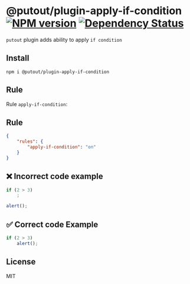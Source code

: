 # @putout/plugin-apply-if-condition [![NPM version][NPMIMGURL]][NPMURL] [![Dependency Status][DependencyStatusIMGURL]][DependencyStatusURL]

[NPMIMGURL]: https://img.shields.io/npm/v/@putout/plugin-apply-if-condition.svg?style=flat&longCache=true
[NPMURL]: https://npmjs.org/package/@putout/plugin-apply-if-condition"npm"
[DependencyStatusURL]: https://david-dm.org/coderaiser/putout?path=packages/plugin-apply-if-condition
[DependencyStatusIMGURL]: https://david-dm.org/coderaiser/putout.svg?path=packages/plugin-apply-if-condition

`putout` plugin adds ability to apply `if condition`

## Install

```
npm i @putout/plugin-apply-if-condition
```

## Rule

Rule `apply-if-condition`:

## Rule

```json
{
    "rules": {
        "apply-if-condition": "on"
    }
}
```

## ❌ Incorrect code example

```js
if (2 > 3)
    ;

alert();
```

## ✅ Correct code Example

```js
if (2 > 3)
    alert();
```

## License

MIT
